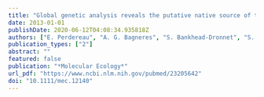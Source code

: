```yaml
---
title: "Global genetic analysis reveals the putative native source of the invasive termite, Reticulitermes flavipes, in France"
date: 2013-01-01
publishDate: 2020-06-12T04:08:34.935818Z
authors: ["E. Perdereau", "A. G. Bagneres", "S. Bankhead-Dronnet", "S. Dupont", "M. Zimmermann", "E. L. Vargo", "F. Dedeine"]
publication_types: ["2"]
abstract: ""
featured: false
publication: "*Molecular Ecology*"
url_pdf: "https://www.ncbi.nlm.nih.gov/pubmed/23205642"
doi: "10.1111/mec.12140"
---
```


